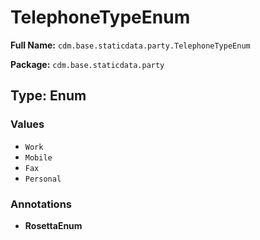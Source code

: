 # TelephoneTypeEnum

**Full Name:** `cdm.base.staticdata.party.TelephoneTypeEnum`

**Package:** `cdm.base.staticdata.party`

## Type: Enum

### Values

- `Work`
- `Mobile`
- `Fax`
- `Personal`
### Annotations

- **RosettaEnum**

